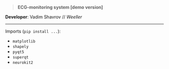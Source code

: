>**ECG-monitoring system [demo version]**

**Developer**: Vadim Shavrov // _Weeller_

---

Imports (`pip install ...`):   
- `matplotlib`  
- `shapely`
- `pyqt5`  
- `superqt`
- `neurokit2`

